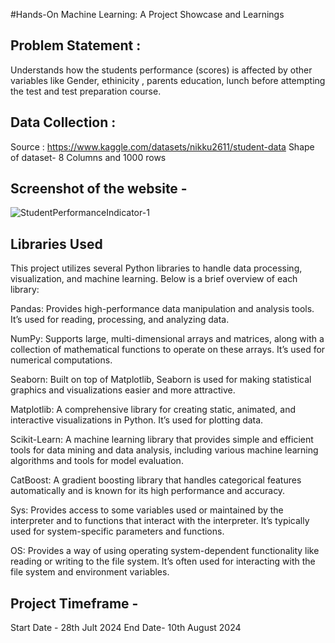 #Hands-On Machine Learning: A Project Showcase and Learnings

## Problem Statement :
 Understands how the students performance (scores) is affected by other variables like Gender, ethinicity , parents education, lunch before attempting the test and test preparation course.

## Data Collection : 
Source : https://www.kaggle.com/datasets/nikku2611/student-data 
Shape of dataset- 8 Columns and 1000 rows

## Screenshot of the website -
![StudentPerformanceIndicator-1](https://github.com/user-attachments/assets/7e8d8545-16a0-4daa-a195-e7a91dc80adf)


## Libraries Used
This project utilizes several Python libraries to handle data processing, visualization, and machine learning. Below is a brief overview of each library:

Pandas: Provides high-performance data manipulation and analysis tools. It’s used for reading, processing, and analyzing data.

NumPy: Supports large, multi-dimensional arrays and matrices, along with a collection of mathematical functions to operate on these arrays. It’s used for numerical computations.

Seaborn: Built on top of Matplotlib, Seaborn is used for making statistical graphics and visualizations easier and more attractive.

Matplotlib: A comprehensive library for creating static, animated, and interactive visualizations in Python. It’s used for plotting data.

Scikit-Learn: A machine learning library that provides simple and efficient tools for data mining and data analysis, including various machine learning algorithms and tools for model evaluation.

CatBoost: A gradient boosting library that handles categorical features automatically and is known for its high performance and accuracy.

Sys: Provides access to some variables used or maintained by the interpreter and to functions that interact with the interpreter. It’s typically used for system-specific parameters and functions.

OS: Provides a way of using operating system-dependent functionality like reading or writing to the file system. It’s often used for interacting with the file system and environment variables.

## Project Timeframe -
Start Date - 28th Jult 2024
End Date- 10th August 2024





 
